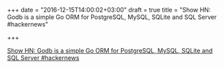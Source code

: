 +++
date = "2016-12-15T14:00:02+03:00"
draft = true
title = "Show HN: Godb is a simple Go ORM for PostgreSQL, MySQL, SQLite and SQL Server  #hackernews"

+++

<p><a href="https://t.co/wVNns0TYCH">Show HN: Godb is a simple Go ORM for PostgreSQL, MySQL, SQLite and SQL Server  #hackernews</a></p>
